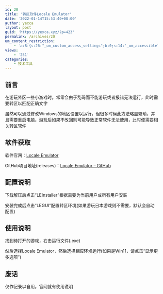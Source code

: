 ```yaml
---
id: 20
title: '转区软件Locale Emulator'
date: '2022-01-14T15:53:40+08:00'
author: yexca
layout: post
guid: 'https://yexca.xyz/?p=423'
permalink: /archives/20
um_content_restriction:
    - 'a:8:{s:26:"_um_custom_access_settings";b:0;s:14:"_um_accessible";i:0;s:28:"_um_access_hide_from_queries";b:0;s:19:"_um_noaccess_action";i:0;s:30:"_um_restrict_by_custom_message";i:0;s:27:"_um_restrict_custom_message";s:0:"";s:19:"_um_access_redirect";i:0;s:23:"_um_access_redirect_url";s:0:"";}'
views:
    - '251'
categories:
    - 技术工具
---
```


## 前言

在游玩外区一些小游戏时，常常会由于乱码而不能游玩或者报错无法运行，此时需要转区以匹配正确文字

虽然可以通过修改Windows的地区设置以运行，但很多时候此方法略显繁琐，并且需要重启电脑，游玩后如果不改回则可能导致正常软件无法使用，此时便需要相关转区软件

## 软件获取

软件官网：[Locale Emulator](https://xupefei.github.io/Locale-Emulator/)

GitHub项目地址(releases)：[Locale Emulator – GitHub](https://github.com/xupefei/Locale-Emulator/releases)

## 配置说明

下载解压后点击“LEInstaller”根据需要为当前用户或所有用户安装

安装完成后点击“LEGUI”配置转区环境(如果游玩日本游戏则不需要，默认会自动配置)

## 使用说明

找到待打开的游戏，右击运行文件(.exe)

然后选择Locale Emulator，然后选择相应环境运行(如果是Win11，请点击“显示更多选项”)

## 废话

仅作记录以自用，官网就有使用说明
